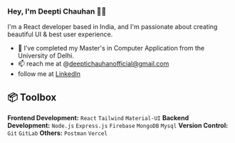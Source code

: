 ### Hey, I'm Deepti Chauhan 👋🏽  

I'm a React developer based in India, and I'm passionate about creating beautiful UI & best user experience. 

- 🌱 I’ve completed my Master's in Computer Application from the University of Delhi.
- 📫 reach me at @deeptichauhanofficial@gmail.com
- follow me at [LinkedIn](https://www.linkedin.com/in/deepti-chauhan-9b82a8194/)

## 📦 Toolbox

**Frontend Development:** `React` `Tailwind` `Material-UI`
**Backend Development:** `Node.js` `Express.js` `Firebase` `MongoDB` `Mysql`
**Version Control:** `Git` `GitLab` 
**Others:**  `Postman` `Vercel` 
